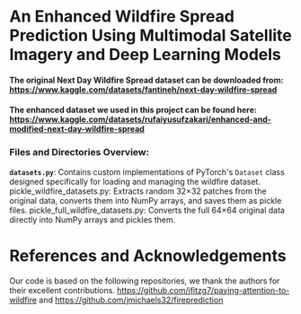 # An Enhanced Wildfire Spread Prediction Using Multimodal Satellite Imagery and Deep Learning Models
#### The original Next Day Wildfire Spread dataset can be downloaded from: https://www.kaggle.com/datasets/fantineh/next-day-wildfire-spread 
#### The enhanced dataset we used in this project can be found here: https://www.kaggle.com/datasets/rufaiyusufzakari/enhanced-and-modified-next-day-wildfire-spread 

### Files and Directories Overview:
**`datasets.py`**: Contains custom implementations of PyTorch's `Dataset` class designed specifically for loading and managing the wildfire dataset.
pickle_wildfire_datasets.py: Extracts random 32×32 patches from the original data, converts them into NumPy arrays, and saves them as pickle files.
pickle_full_wildfire_datasets.py: Converts the full 64×64 original data directly into NumPy arrays and pickles them.

# References and Acknowledgements
Our code is based on the following repositories, we thank the authors for their excellent contributions.
https://github.com/jfitzg7/paying-attention-to-wildfire and https://github.com/jmichaels32/fireprediction 
